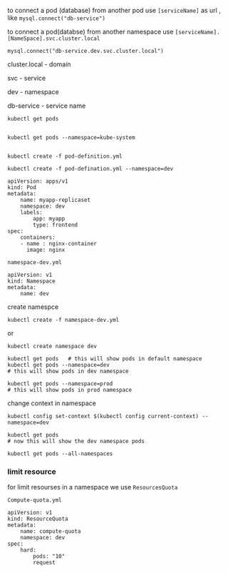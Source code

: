 to connect  a pod (database)  from another pod  use `[serviceName]` as url  , like `mysql.connect("db-service")` 

to connect a pod(databse) from another namespace use `[serviceName].[NameSpace].svc.cluster.local`

```
mysql.connect("db-service.dev.svc.cluster.local")
```

 cluster.local  -  domain 

svc  - service 

dev - namespace 

db-service - service name 

```
kubectl get pods 


kubectl get pods --namespace=kube-system


kubectl create -f pod-definition.yml 

kubectl create -f pod-defination.yml --namespace=dev 
```





```
apiVersion: apps/v1
kind: Pod
metadata:
    name: myapp-replicaset
    namespace: dev
    labels: 
        app: myapp
        type: frontend 
spec: 
    containers: 
    - name : nginx-container 
      image: nginx
```



`namespace-dev.yml`

```
apiVersion: v1 
kind: Namespace 
metadata:
    name: dev
```

create namespce 

```
kubectl create -f namespace-dev.yml
```

or 

```
kubectl create namespace dev
```



```
kubectl get pods   # this will show pods in default namespace
kubectl get pods --namespace=dev 
# this will show pods in dev namespace

kubectl get pods --namespace=prod 
# this will show pods in prod namespace
```



change context  in namespace 

```
kubectl config set-context $(kubectl config current-context) --namespace=dev

kubectl get pods 
# now this will show the dev namespace pods
```

 

`kubectl get pods --all-namespaces `



### limit resource

for limit resourses in a namespace we use `ResourcesQuota`

`Compute-quota.yml`

```
apiVersion: v1
kind: ResourceQuota
metadata:
    name: compute-quota
    namespace: dev 
spec: 
    hard:
        pods: "10"
        request
```


